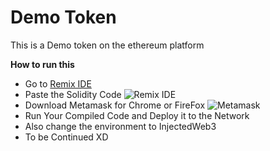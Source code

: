 # Demo Token

This is a Demo token on the ethereum platform

**How to run this**

 - Go to [Remix IDE](https://remix.ethereum.org)
 - Paste the Solidity Code 
 ![Remix IDE](https://i.imgur.com/R8knZU6.png) 
 - Download Metamask for Chrome or FireFox
 ![Metamask](https://i.imgur.com/srFE5iw.png)
 - Run Your Compiled Code and Deploy it to the Network
 - Also change the environment to InjectedWeb3
 - To be Continued XD


